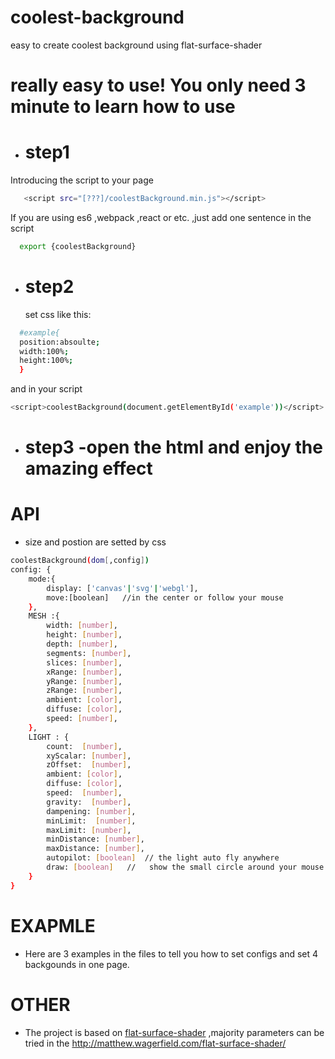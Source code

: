 # coolest-background
easy to create coolest background using flat-surface-shader

#  really easy to use! You only need 3 minute to learn how to use

  - # step1
  Introducing  the script to your page
```sh
   <script src="[???]/coolestBackground.min.js"></script>
```
  If you are using es6 ,webpack ,react or etc. ,just add one sentence in the script
```sh
  export {coolestBackground}
```
- # step2 
  set css like this:
```sh
  #example{
  position:absoulte;
  width:100%;
  height:100%;
  }
```
  and in your script
```sh
<script>coolestBackground(document.getElementById('example'))</script>
```
- # step3 -open the html and enjoy the amazing effect
#  API
- size and postion are setted by css
```sh
coolestBackground(dom[,config])
config: {
    mode:{
        display: ['canvas'|'svg'|'webgl'], 
        move:[boolean]   //in the center or follow your mouse
    },
    MESH :{          
        width: [number],
        height: [number],
        depth: [number],
        segments: [number],
        slices: [number],
        xRange: [number],
        yRange: [number],
        zRange: [number],
        ambient: [color],
        diffuse: [color],
        speed: [number],
    },
    LIGHT : {
        count:  [number],
        xyScalar: [number],
        zOffset:  [number],
        ambient: [color],
        diffuse: [color],
        speed:  [number],
        gravity:  [number],
        dampening: [number],
        minLimit:  [number],
        maxLimit: [number],
        minDistance: [number],
        maxDistance: [number],
        autopilot: [boolean]  // the light auto fly anywhere
        draw: [boolean]   //   show the small circle around your mouse
    }
}
```
#  EXAPMLE
- Here are 3 examples in the files to tell you how to set configs and set 4 backgounds in one page.

#   OTHER
- The project is based on [flat-surface-shader] ,majority parameters can be tried in the http://matthew.wagerfield.com/flat-surface-shader/ 

[flat-surface-shader]: <https://github.com/wagerfield/flat-surface-shader>
